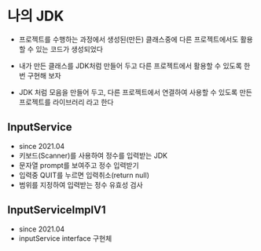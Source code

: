 # 나의 JDK
* 프로젝트를 수행하는 과정에서 생성된(만든) 클래스중에 다른
프로젝트에서도 활용할 수 있는 코드가 생성되었다

* 내가 만든 클래스를 JDK처럼 만들어 두고 다른 프로젝트에서 활용할 수 있도록 한번 구현해 보자

* JDK 처럼 모음을 만들어 두고, 다른 프로젝트에서 연결하여 사용할 수 있도록 만든 프로젝트를 라이브러리 라고 한다

## InputService
* since 2021.04
* 키보드(Scanner)를 사용하여 정수를 입력받는 JDK
* 문자열 prompt를 보여주고 정수 입력받기
* 입력중 QUIT를 누르면 입력취소(return null)
* 범위를 지정하여 입력받는 정수 유효성 검사

## InputServiceImplV1
* since 2021.04
* inputService interface 구현체